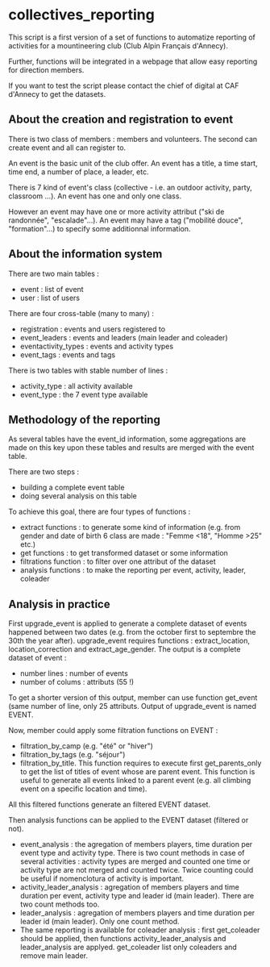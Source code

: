 # collectives_reporting

This script is a first version of a set of functions to automatize reporting of activities for a mountineering club (Club Alpin Français d'Annecy).

Further, functions will be integrated in a webpage that allow easy reporting for direction members.

If you want to test the script please contact the chief of digital at CAF d'Annecy to get the datasets.

## About the creation and registration to event

There is two class of members : members and volunteers. The second can create event and all can register to. 

An event is the basic unit of the club offer. An event has a title, a time start, time end, a number of place, a leader, etc.

There is 7 kind of event's class (collective - i.e. an outdoor activity, party, classroom ...). An event has one and only one class.

However an event may have one or more activity attribut ("ski de randonnée", "escalade"...). An event may have a tag  ("mobilité douce", "formation"...) to specify some additionnal information.  


## About the information system

There are two main tables :
- event : list of event
- user : list of users

There are four cross-table (many to many) :
 - registration : events and users registered to
 - event_leaders : events and leaders (main leader and coleader)
 - eventactivity_types : events and activity types
 - event_tags : events and tags
 
 There is two tables with stable number of lines :
 - activity_type : all activity available
 - event_type : the 7 event type available
 
 ## Methodology of the reporting
 
As several tables have the event_id information, some aggregations are made on this key upon these tables and results are merged with the event table. 

There are two steps :
- building a complete event table
- doing several analysis on this table

To achieve this goal, there are four types of functions :
- extract functions : to generate some kind of information (e.g. from gender and date of birth 6 class are made : "Femme <18", "Homme >25" etc.)
- get functions : to get transformed dataset or some information
- filtrations function : to filter over one attribut of the dataset
- analysis functions : to make the reporting per event, activity, leader, coleader

## Analysis in practice

First upgrade_event is applied to generate a complete dataset of events happened between two dates (e.g. from the october first to septembre the 30th the year after). upgrade_event requires functions : extract_location, location_correction and extract_age_gender. The output is a complete dataset of event : 
- number lines : number of events
- number of colums : attributs (55 !)

To get a shorter version of this output, member can use function get_event  (same number of line, only 25 attributs. 
Output of upgrade_event is named EVENT.

Now, member could apply some filtration functions on EVENT :
- filtration_by_camp (e.g. "été" or "hiver")
- filtration_by_tags (e.g. "séjour")
- filtration_by_title. This function requires to execute first get_parents_only to get the list of titles of event whose are parent event. This function is useful to generate all events linked to a parent event (e.g. all climbing event on a specific location and time).

All this filtered functions generate an filtered EVENT dataset.

Then analysis functions can be applied to the EVENT dataset (filtered or not).
- event_analysis : the agregation of members players, time duration per event type and activity type. There is two count methods in case of several activities : activity types are merged and counted one time or activity type are not merged and counted twice. Twice counting could be useful if nomenclotura of activity is important.
- activity_leader_analysis : agregation of members players and time duration per event, activity type and leader id (main leader). There are two count methods too.
- leader_analysis : agregation of members players and time duration per leader id (main leader). Only one count method.
- The same reporting is available for coleader analysis : first get_coleader should be applied, then functions activity_leader_analysis and leader_analysis are applyed. get_coleader list only coleaders and remove main leader. 
